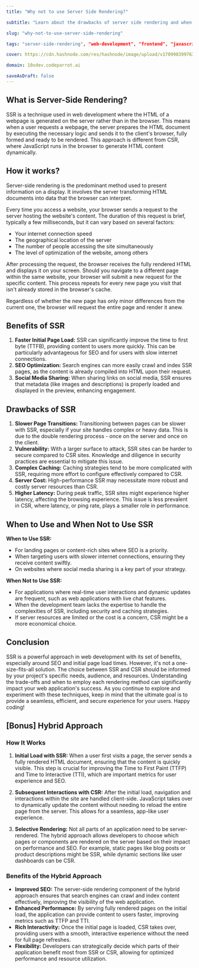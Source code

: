 ```yaml
---
title: "Why not to use Server Side Rendering?"

subtitle: "Learn about the drawbacks of server side rendering and when not to use it."

slug: "why-not-to-use-server-side-rendering"

tags: "server-side-rendering", "web-development", "frontend", "javascript", "react", "vue", "svelte"

cover: https://cdn.hashnode.com/res/hashnode/image/upload/v1709983997630/u61b-gbfr.webp?auto=format

domain: 10xdev.codeparrot.ai

saveAsDraft: false
---
```

## What is Server-Side Rendering?

SSR is a technique used in web development where the HTML of a webpage is generated on the server rather than in the browser. This means when a user requests a webpage, the server prepares the HTML document by executing the necessary logic and sends it to the client's browser, fully formed and ready to be rendered. This approach is different from CSR, where JavaScript runs in the browser to generate HTML content dynamically.

## How it works?
Server-side rendering is the predominant method used to present information on a display. It involves the server transforming HTML documents into data that the browser can interpret.

Every time you access a website, your browser sends a request to the server hosting the website's content. The duration of this request is brief, typically a few milliseconds, but it can vary based on several factors:

- Your internet connection speed
- The geographical location of the server
- The number of people accessing the site simultaneously
- The level of optimization of the website, among others

After processing the request, the browser receives the fully rendered HTML and displays it on your screen. Should you navigate to a different page within the same website, your browser will submit a new request for the specific content. This process repeats for every new page you visit that isn't already stored in the browser's cache.

Regardless of whether the new page has only minor differences from the current one, the browser will request the entire page and render it anew.

## Benefits of SSR

1. **Faster Initial Page Load:** SSR can significantly improve the time to first byte (TTFB), providing content to users more quickly. This can be particularly advantageous for SEO and for users with slow internet connections.
2. **SEO Optimization:** Search engines can more easily crawl and index SSR pages, as the content is already compiled into HTML upon their request.
3. **Social Media Sharing:** When sharing links on social media, SSR ensures that metadata (like images and descriptions) is properly loaded and displayed in the preview, enhancing engagement.

## Drawbacks of SSR

1. **Slower Page Transitions:** Transitioning between pages can be slower with SSR, especially if your site handles complex or heavy data. This is due to the double rendering process - once on the server and once on the client.
2. **Vulnerability:** With a larger surface to attack, SSR sites can be harder to secure compared to CSR sites. Knowledge and diligence in security practices are essential to mitigate this issue.
3. **Complex Caching:** Caching strategies tend to be more complicated with SSR, requiring more effort to configure effectively compared to CSR.
4. **Server Cost:** High-performance SSR may necessitate more robust and costly server resources than CSR.
5. **Higher Latency:** During peak traffic, SSR sites might experience higher latency, affecting the browsing experience. This issue is less prevalent in CSR, where latency, or ping rate, plays a smaller role in performance.

## When to Use and When Not to Use SSR

**When to Use SSR:**
- For landing pages or content-rich sites where SEO is a priority.
- When targeting users with slower internet connections, ensuring they receive content swiftly.
- On websites where social media sharing is a key part of your strategy.

**When Not to Use SSR:**
- For applications where real-time user interactions and dynamic updates are frequent, such as web applications with live chat features.
- When the development team lacks the expertise to handle the complexities of SSR, including security and caching strategies.
- If server resources are limited or the cost is a concern, CSR might be a more economical choice.

## Conclusion

SSR is a powerful approach in web development with its set of benefits, especially around SEO and initial page load times. However, it's not a one-size-fits-all solution. The choice between SSR and CSR should be informed by your project's specific needs, audience, and resources. Understanding the trade-offs and when to employ each rendering method can significantly impact your web application's success. As you continue to explore and experiment with these techniques, keep in mind that the ultimate goal is to provide a seamless, efficient, and secure experience for your users. Happy coding!

## [Bonus] Hybrid Approach

### How It Works

1.  **Initial Load with SSR:** When a user first visits a page, the server sends a fully rendered HTML document, ensuring that the content is quickly visible. This step is crucial for improving the Time to First Paint (TTFP) and Time to Interactive (TTI), which are important metrics for user experience and SEO.
    
2.  **Subsequent Interactions with CSR:** After the initial load, navigation and interactions within the site are handled client-side. JavaScript takes over to dynamically update the content without needing to reload the entire page from the server. This allows for a seamless, app-like user experience.
    
3.  **Selective Rendering:** Not all parts of an application need to be server-rendered. The hybrid approach allows developers to choose which pages or components are rendered on the server based on their impact on performance and SEO. For example, static pages like blog posts or product descriptions might be SSR, while dynamic sections like user dashboards can be CSR.

### Benefits of the Hybrid Approach

-   **Improved SEO:** The server-side rendering component of the hybrid approach ensures that search engines can crawl and index content effectively, improving the visibility of the web application.
-   **Enhanced Performance:** By serving fully rendered pages on the initial load, the application can provide content to users faster, improving metrics such as TTFP and TTI.
-   **Rich Interactivity:** Once the initial page is loaded, CSR takes over, providing users with a smooth, interactive experience without the need for full page refreshes.
-   **Flexibility:** Developers can strategically decide which parts of their application benefit most from SSR or CSR, allowing for optimized performance and resource utilization.